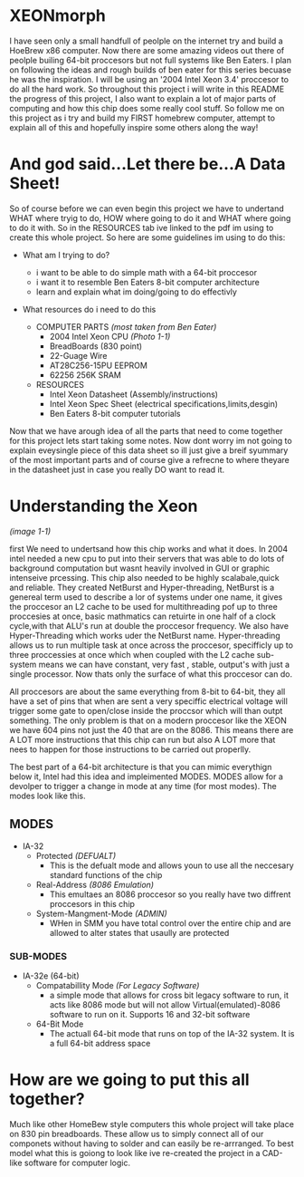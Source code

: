 # XEONmorph
I have seen only a small handfull of peolple on the internet try and build a HoeBrew x86 computer. Now there are some amazing videos out there of peolple builing 64-bit proccesors but not full systems like Ben Eaters. I plan on following the ideas and rough builds of ben eater for this series becuase he was the inspiration. I will be using an '2004 Intel Xeon 3.4' proccesor to do all the hard work. So throughout this project i will write in this README the progress of this project, I also want to explain a lot of major parts of computing and how this chip does some really cool stuff. So follow me on this project as i try and build my FIRST homebrew computer, attempt to explain all of this and hopefully inspire some others along the way!


# And god said...Let there be...A Data Sheet!
So of course before we can even begin this project we have to undertand WHAT where tryig to do, HOW where going to do it and WHAT where going to do it with. So in the RESOURCES tab ive linked to the pdf im using to create this whole project. So here are some guidelines im using to do this:

* What am I trying to do?
   * i want to be able to do simple math with a 64-bit proccesor
   * i want it to resemble Ben Eaters 8-bit computer architecture
   * learn and explain what im doing/going to do effectivly

* What resources do i need to do this
  * COMPUTER PARTS
      *(most taken from Ben Eater)*
      * 2004 Intel Xeon CPU
      *(Photo 1-1)*
      * BreadBoards (830 point)
      * 22-Guage Wire
      * AT28C256-15PU EEPROM
      * 62256 256K SRAM
  * RESOURCES
      * Intel Xeon Datasheet (Assembly/instructions)
      * Intel Xeon Spec Sheet (electrical specifications,limits,desgin)
      * Ben Eaters 8-bit computer tutorials

Now that we have arough idea of all the parts that need to come together for this project lets start taking some notes. Now dont worry im not going to explain eveysingle piece of this data sheet so ill just give a breif syummary of the most important parts and of course give a refrecne to where theyare in the datasheet just in case you really DO want to read it. 

# Understanding the Xeon
*(image 1-1)*

first We need to undertsand how this chip works and what it does. In 2004 intel needed a new cpu to put into their servers that was able to do lots of background computation but wasnt heavily involved in GUI or graphic intenseive prcessing. This chip also needed to be highly scalabale,quick and reliable. They created NetBurst and Hyper-threading, NetBurst is a genereal term used to describe a lor of systems under one name, it gives the proccesor an L2 cache to be used for multithreading pof up to three proccesies at once, basic mathmatics can retuirte in one half of a clock cycle,with that ALU's run at double the proccesor frequency. We also have Hyper-Threading which works uder the NetBurst name. Hyper-threading allows us to run multiple task at once across the proccesor, specifficly up to three proccessies at once which when coupled with the L2 cache sub-system means we can have constant, very fast , stable, output's with just a single processor. Now thats only the surface of what this proccesor can do.

All proccesors are about the same everything from 8-bit to 64-bit, they all have a set of pins that when are sent a very speciffic electrical voltage will trigger some gate to open/close inside the proccsor which will than outpt something. The only problem is that on a modern proccesor like the XEON we have 604 pins not just the 40 that are on the 8086. This means there are A LOT more instructions that this chip can run but also A LOT more that nees to happen for those instructions to be carried out properlly.

The best part of a 64-bit architecture is that you can mimic everythign below it, Intel had this idea and impleimented MODES. MODES allow for a devolper to trigger a change in mode at any time (for most modes). The modes look like this.

## MODES
  * IA-32
    * Protected *(DEFUALT)*
      * This is the defualt mode and allows youn to use all the neccesary standard functions of the chip  
    * Real-Address *(8086 Emulation)*
      * This emultaes an 8086 proccesor so you really have two diffrent proccesors in this chip
    * System-Mangment-Mode *(ADMIN)*
      * WHen in SMM you have total control over the entire chip and are allowed to alter states that usaully are protected
### SUB-MODES
  * IA-32e (64-bit)
    * Compatabillity Mode *(For Legacy Software)*
        * a simple mode that allows for cross bit legacy software to run, it acts like 8086 mode but will not allow Virtual(emulated)-8086 software to run on it. Supports 16 and 32-bit software
    * 64-Bit Mode
      * The actuall 64-bit mode that runs on top of the IA-32 system. It is a full 64-bit address space


# How are we going to put this all together? 
Much like other HomeBew style computers this whole project will take place on 830 pin breadboards. These allow us to simply connect all of our componets without having to solder and can easily be re-arrranged. To best model what this is goiong to look like ive re-created the project in a CAD-like software for computer logic. 
